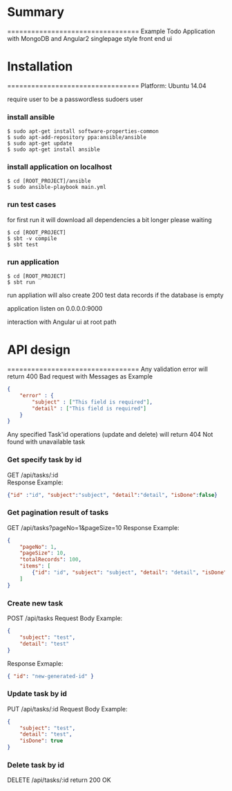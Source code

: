 # Summary
=================================
Example Todo Application with MongoDB and Angular2 singlepage style front end ui

# Installation
=================================
Platform: Ubuntu 14.04

require user to be a passwordless sudoers user

### install ansible
```
$ sudo apt-get install software-properties-common
$ sudo apt-add-repository ppa:ansible/ansible
$ sudo apt-get update
$ sudo apt-get install ansible
```

### install application on localhost
```
$ cd [ROOT_PROJECT]/ansible
$ sudo ansible-playbook main.yml
```

### run test cases 
for first run it will download all dependencies a bit longer please waiting
```
$ cd [ROOT_PROJECT]
$ sbt -v compile
$ sbt test
```

### run application
```
$ cd [ROOT_PROJECT]
$ sbt run
```
run appliation will also create 200 test data records if the database is empty 

application listen on 0.0.0.0:9000

interaction with Angular ui at root path

# API design
=================================
Any validation error will return 400 Bad request with Messages as Example
```json
{
	"error" : {
		"subject" : ["This field is required"],
		"detail" : ["This field is required"]
	}
}
```
Any specified Task'id operations (update and delete) will return 404 Not found with unavailable task

### Get specify task by id

GET /api/tasks/:id	 
Response Example:
```json
{"id" :"id", "subject":"subject", "detail":"detail", "isDone":false}
```

###  Get pagination result of tasks

GET /api/tasks?pageNo=1&pageSize=10
Response Example:
```json
{
	"pageNo": 1,
	"pageSize": 10,
	"totalRecords": 100,
	"items": [
		{"id": "id", "subject": "subject", "detail": "detail", "isDone": false }
	]
}
```

###  Create new task

POST  /api/tasks
Request Body Example:
```json
{
	"subject": "test",
	"detail": "test"
}
```
Response Exmaple:
```json
{ "id": "new-generated-id" }
```

###  Update task by id

PUT	/api/tasks/:id
Request Body Example:
```json
{
	"subject": "test",
	"detail": "test",
	"isDone": true
}
```

###  Delete task by id
DELETE	/api/tasks/:id
return 200 OK
	
